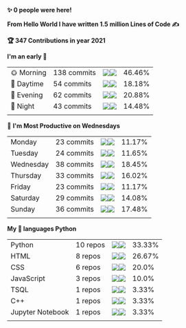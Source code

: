 <!--START_SECTION_PROFILE_VIEWS:readme-info-->
**✨ 0 people were here!**


<!--END_SECTION_PROFILE_VIEWS:readme-info-->
<!--START_SECTION_LINES_OF_CODE:readme-info-->
**From Hello World I have written 1.5 million Lines of Code ✍️**


<!--END_SECTION_LINES_OF_CODE:readme-info-->
<!--START_CONTRIBUTIONS:readme-info-->
**🏆 347 Contributions in year 2021**


<!--END_CONTRIBUTIONS:readme-info-->
<!--START_SECTION_DAILY_COMMIT:readme-info-->
**I'm an early 🐤** 

| | | | |
| --- | --- | --- | --- |
|🌞 Morning                |138 commits         |![](https://via.placeholder.com/184x22/000000/000000?text=+)![](https://via.placeholder.com/216x22/b8b8b8/b8b8b8?=text=+)|46.46%|
|🌆 Daytime                |54 commits          |![](https://via.placeholder.com/72x22/000000/000000?text=+)![](https://via.placeholder.com/328x22/b8b8b8/b8b8b8?=text=+)|18.18%|
|🌃 Evening                |62 commits          |![](https://via.placeholder.com/84x22/000000/000000?text=+)![](https://via.placeholder.com/316x22/b8b8b8/b8b8b8?=text=+)|20.88%|
|🌙 Night                  |43 commits          |![](https://via.placeholder.com/56x22/000000/000000?text=+)![](https://via.placeholder.com/344x22/b8b8b8/b8b8b8?=text=+)|14.48%|
| | | | |

<!--END_SECTION_DAILY_COMMIT:readme-info-->
<!--START_SECTION_WEEKLY_COMMIT:readme-info-->
📅 **I'm Most Productive on Wednesdays** 

| | | | |
| --- | --- | --- | --- |
|Monday                   |23 commits          |![](https://via.placeholder.com/44x22/000000/000000?text=+)![](https://via.placeholder.com/356x22/b8b8b8/b8b8b8?=text=+)|11.17%|
|Tuesday                  |24 commits          |![](https://via.placeholder.com/48x22/000000/000000?text=+)![](https://via.placeholder.com/352x22/b8b8b8/b8b8b8?=text=+)|11.65%|
|Wednesday                |38 commits          |![](https://via.placeholder.com/72x22/000000/000000?text=+)![](https://via.placeholder.com/328x22/b8b8b8/b8b8b8?=text=+)|18.45%|
|Thursday                 |33 commits          |![](https://via.placeholder.com/64x22/000000/000000?text=+)![](https://via.placeholder.com/336x22/b8b8b8/b8b8b8?=text=+)|16.02%|
|Friday                   |23 commits          |![](https://via.placeholder.com/44x22/000000/000000?text=+)![](https://via.placeholder.com/356x22/b8b8b8/b8b8b8?=text=+)|11.17%|
|Saturday                 |29 commits          |![](https://via.placeholder.com/56x22/000000/000000?text=+)![](https://via.placeholder.com/344x22/b8b8b8/b8b8b8?=text=+)|14.08%|
|Sunday                   |36 commits          |![](https://via.placeholder.com/68x22/000000/000000?text=+)![](https://via.placeholder.com/332x22/b8b8b8/b8b8b8?=text=+)|17.48%|
| | | | |

<!--END_SECTION_WEEKLY_COMMIT:readme-info-->
<!--START_SECTION_LANGUAGE:readme-info-->
**My 💖 languages Python** 

| | | | |
| --- | --- | --- | --- |
|Python                   |10 repos|            ![](https://via.placeholder.com/132x22/000000/000000?text=+)![](https://via.placeholder.com/268x22/b8b8b8/b8b8b8?=text=+)|33.33%|
|HTML                     |8 repos|             ![](https://via.placeholder.com/108x22/000000/000000?text=+)![](https://via.placeholder.com/292x22/b8b8b8/b8b8b8?=text=+)|26.67%|
|CSS                      |6 repos|             ![](https://via.placeholder.com/80x22/000000/000000?text=+)![](https://via.placeholder.com/320x22/b8b8b8/b8b8b8?=text=+)|20.0%|
|JavaScript               |3 repos|             ![](https://via.placeholder.com/40x22/000000/000000?text=+)![](https://via.placeholder.com/360x22/b8b8b8/b8b8b8?=text=+)|10.0%|
|TSQL                     |1 repos|             ![](https://via.placeholder.com/12x22/000000/000000?text=+)![](https://via.placeholder.com/388x22/b8b8b8/b8b8b8?=text=+)|3.33%|
|C++                      |1 repos|             ![](https://via.placeholder.com/12x22/000000/000000?text=+)![](https://via.placeholder.com/388x22/b8b8b8/b8b8b8?=text=+)|3.33%|
|Jupyter Notebook         |1 repos|             ![](https://via.placeholder.com/12x22/000000/000000?text=+)![](https://via.placeholder.com/388x22/b8b8b8/b8b8b8?=text=+)|3.33%|
| | | | |

<!--END_SECTION_LANGUAGE:readme-info-->
